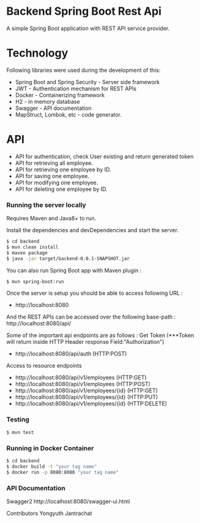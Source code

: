 # Backend Spring Boot Rest Api
A simple Spring Boot application with REST API service provider.

# Technology
Following libraries were used during the development of this:
- Spring Boot and Spring Security - Server side framework
- JWT - Authentication mechanism for REST APIs
- Docker - Containerizing framework
- H2 - in memory database
- Swagger - API documentation
- MapStruct, Lombok, etc - code generator.

# API
- API for authentication, check User existing and return generated token
- API for retrieving all employee.
- API for retrieving one employee by ID.
- API for saving one employee.
- API for modifying one employee.
- API for deleting one employee by ID.

### Running the server locally

Requires Maven and Java8+ to run.

Install the dependencies and devDependencies and start the server.

```sh
$ cd backend
$ mvn clean install
$ maven package
$ java -jar target/backend-0.0.1-SNAPSHOT.jar
```

You can also run Spring Boot app with Maven plugin :

```sh
$ mvn spring-boot:run
```
Once the server is setup you should be able to access following URL :
- http://localhost:8080

And the REST APIs can be accessed over the following base-path :
http://localhost:8080/api/

Some of the important api endpoints are as follows :
Get Token (***Token will return inside HTTP Header response Field:"Authorization")
- http://localhost:8080/api/auth (HTTP:POST)

Access to resource endpoints
- http://localhost:8080/api/v1/employees (HTTP:GET)
- http://localhost:8080/api/v1/employees (HTTP:POST)
- http://localhost:8080/api/v1/employees/{id} (HTTP:GET)
- http://localhost:8080/api/v1/employees/{id} (HTTP:PUT)
- http://localhost:8080/api/v1/employees/{id} (HTTP:DELETE)

### Testing
```sh
$ mvn test
```

### Running in Docker Container
```sh
$ cd backend
$ docker build -t "your tag name"
$ docker run -p 8080:8080 "your tag name"
```

### API Documentation
Swagger2
http://localhost:8080/swagger-ui.html

Contributors
Yongyuth Jantrachat
